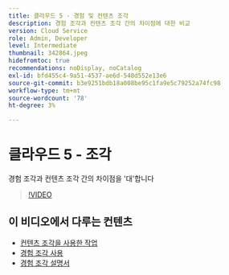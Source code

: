 ```yaml
---
title: 클라우드 5 - 경험 및 컨텐츠 조각
description: 경험 조각과 컨텐츠 조각 간의 차이점에 대한 비교
version: Cloud Service
role: Admin, Developer
level: Intermediate
thumbnail: 342864.jpeg
hidefromtoc: true
recommendations: noDisplay, noCatalog
exl-id: bfd455c4-9a51-4537-ae6d-548d552e13e6
source-git-commit: b3e9251bdb18a008be95c1fa9e5c79252a74fc98
workflow-type: tm+mt
source-wordcount: '78'
ht-degree: 3%

---
```


# 클라우드 5 - 조각

경험 조각과 컨텐츠 조각 간의 차이점을 &#39;대&#39;합니다

>[!VIDEO](https://video.tv.adobe.com/v/342864?quality=12&learn=on)

## 이 비디오에서 다루는 컨텐츠

+ [컨텐츠 조각을 사용한 작업](https://experienceleague.adobe.com/docs/experience-manager-cloud-service/content/assets/content-fragments/content-fragments.html)
+ [경험 조각 사용](https://experienceleague.adobe.com/docs/experience-manager-learn/sites/experience-fragments/experience-fragments-feature-video-use.html)
+ [경험 조각 설명서](https://experienceleague.adobe.com/docs/experience-manager-cloud-service/content/sites/authoring/fundamentals/experience-fragments.html)